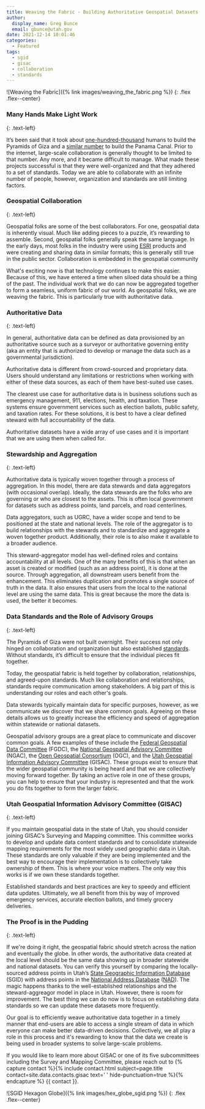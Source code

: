 ```yaml
---
title: Weaving the Fabric - Building Authoritative Geospatial Datasets through Collaboration, Relationships, and Data Standards
author:
  display_name: Greg Bunce
  email: gbunce@utah.gov
date: 2021-12-14 10:01:46
categories:
  - Featured
tags:
  - sgid
  - gisac
  - collaboration
  - standards
---
```


![Weaving the Fabric]({% link images/weaving_the_fabric.png %})
{: .flex .flex--center}

### Many Hands Make Light Work
{: .text-left}

It’s been said that it took about [one-hundred-thousand](https://www.historymuseum.ca/cmc/exhibitions/civil/egypt/egca12e.html#:~:text=The%20Greek%20historian%20Herodotus%20was,creates%20a%20very%20stable%20structure.) humans to build the Pyramids of Giza and a [similar number](https://www.peoplesworld.org/article/today-in-labor-history-panama-canal-built-by-75-000-opens/) to build the Panama Canal. Prior to the internet, large-scale collaboration is generally thought to be limited to that number. Any more, and it became difficult to manage. What made these projects successful is that they were well-organized and that they adhered to a set of standards. Today we are able to collaborate with an infinite number of people, however, organization and standards are still limiting factors.

### Geospatial Collaboration
{: .text-left}

Geospatial folks are some of the best collaborators. For one, geospatial data is inherently visual. Much like adding pieces to a puzzle, it’s rewarding to assemble. Second, geospatial folks generally speak the same language. In the early days, most folks in the industry were using [ESRI](www.esri.com)
 products and were creating and sharing data in similar formats; this is generally still true in the public sector. Collaboration is embedded in the geospatial community

What's exciting now is that technology continues to make this easier. Because of this, we have entered a time when siloed data should be a thing of the past. The individual work that we do can now be aggregated together to form a seamless, uniform fabric of our world. As geospatial folks, we are weaving the fabric. This is particularly true with authoritative data.

### Authoritative Data
{: .text-left}

In general, authoritative data can be defined as data provisioned by an authoritative source such as a surveyor or authoritative governing entity (aka an entity that is authorized to develop or manage the data such as a governmental jurisdiction).

Authoritative data is different from crowd-sourced and proprietary data. Users should understand any limitations or restrictions when working with either of these data sources, as each of them have best-suited use cases. 

The clearest use case for authoritative data is in business solutions such as emergency management, 911, elections, health, and taxation. These systems ensure government services such as election ballots, public safety, and taxation rates. For these solutions, it is best to have a clear defined steward with full accountability of the data.

Authoritative datasets have a wide array of use cases and it is important that we are using them when called for.

### Stewardship and Aggregation
{: .text-left}

Authoritative data is typically woven together through a process of aggregation. In this model, there are data stewards and data aggregators (with occasional overlap). Ideally, the data stewards are the folks who are governing or who are closest to the assets. This is often local government for datasets such as address points, land parcels, and road centerlines.

Data aggregators, such as UGRC, have a wider scope and tend to be positioned at the state and national levels. The role of the aggregator is to build relationships with the stewards and to standardize and aggregate a woven together product.  Additionally, their role is to also make it available to a broader audience.

This steward-aggregator model has well-defined roles and contains accountability at all levels. One of the many benefits of this is that when an asset is created or modified (such as an address point), it is done at the source. Through aggregation, all downstream users benefit from the enhancement. This eliminates duplication and promotes a single source of truth in the data. It also ensures that users from the local to the national level are using the same data. This is great because the more the data is used, the better it becomes.

### Data Standards and the Role of Advisory Groups
{: .text-left}

The Pyramids of Giza were not built overnight. Their success not only hinged on collaboration and organization but also established [standards](https://www.fgdc.gov/ngac/meetings/march-2017/ngac-paper-geospatial-standards-a-national-asset.pdf). Without standards, it’s difficult to ensure that the individual pieces fit together. 

Today, the geospatial fabric is held together by collaboration, relationships, and agreed-upon standards. Much like collaboration and relationships, standards require communication among stakeholders. A big part of this is understanding our roles and each other's goals.

Data stewards typically maintain data for specific purposes, however, as we communicate we discover that we share common goals. Agreeing on these details allows us to greatly increase the efficiency and speed of aggregation within statewide or national datasets.

Geospatial advisory groups are a great place to communicate and discover common goals. A few examples of these include the [Federal Geospatial Data Committee](https://www.fgdc.gov/) (FGDC), the [National Geospatial Advisory Committee](https://www.fgdc.gov/ngac) (NGAC), the [Open Geospatial Consortium](https://www.ogc.org/) (OGC), and the [Utah Geospatial Information Advisory Committee](https://gis.utah.gov/about/gisac/) (GISAC). These groups exist to ensure that the wider geospatial community is being heard and that we are collectively moving forward together. By taking an active role in one of these groups, you can help to ensure that your industry is represented and that the work you do fits together to form the larger fabric.

### Utah Geospatial Information Advisory Committee (GISAC)
{: .text-left}

If you maintain geospatial data in the state of Utah, you should consider joining GISAC’s Surveying and Mapping committee. This committee works to develop and update data content standards and to consolidate statewide mapping requirements for the most widely used geographic data in Utah. These standards are only valuable if they are being implemented and the best way to encourage their implementation is to collectively take ownership of them. This is where your voice matters. The only way this works is if we own these standards together.

Established standards and best practices are key to speedy and efficient data updates. Ultimately, we all benefit from this by way of improved emergency services, accurate election ballots, and timely grocery deliveries.

### The Proof is in the Pudding
{: .text-left}

If we're doing it right, the geospatial fabric should stretch across the nation and eventually the globe. In other words, the authoritative data created at the local level should be the same data showing up in broader statewide and national datasets. You can verify this yourself by comparing the locally-sourced address points in Utah’s [State Geographic Information Database](https://opendata.gis.utah.gov/datasets/utah-address-points/explore) (SGID) with address points in the [National Address Database](https://usdot.maps.arcgis.com/apps/instant/minimalist/index.html?appid=2c27531e71b94d48b1a4e12207e7f2c3) ([NAD](https://www.transportation.gov/gis/national-address-database)). The magic happens thanks to the well-established relationships and the steward-aggreagor model in place in Utah. However, there is room for improvement. The best thing we can do now is to focus on establishing data standards so we can update these datasets more frequently.

Our goal is to efficiently weave authoritative data together in a timely manner that end-users are able to access a single stream of data in which everyone can make better data-driven decisions. Collectively, we all play a role in this process and it's rewarding to know that the data we create is being used in broader systems to solve large-scale problems.

If you would like to learn more about GISAC or one of its five subcommittees including the Survey and Mapping Committee, please reach out to {% capture contact %}{% include contact.html subject=page.title contact=site.data.contacts.gisac text=' ' hide-punctuation=true %}{% endcapture %}
{{ contact }}.

![SGID Hexagon Globe]({% link images/hex_globe_sgid.png %})
{: .flex .flex--center}
